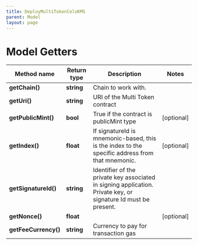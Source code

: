```yaml
---
title: DeployMultiTokenCeloKMS
parent: Model
layout: page
---
```


# Model Getters

Method name | Return type | Description | Notes
------------ | ------------- | ------------- | -------------
**getChain()** | **string** | Chain to work with. |
**getUri()** | **string** | URI of the Multi Token contract |
**getPublicMint()** | **bool** | True if the contract is publicMint type | [optional]
**getIndex()** | **float** | If signatureId is mnemonic-based, this is the index to the specific address from that mnemonic. | [optional]
**getSignatureId()** | **string** | Identifier of the private key associated in signing application. Private key, or signature Id must be present. |
**getNonce()** | **float** |  | [optional]
**getFeeCurrency()** | **string** | Currency to pay for transaction gas |

